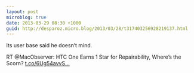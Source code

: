 ```yaml
---
layout: post
microblog: true
date: 2013-03-29 08:30 +1000
guid: http://desparoz.micro.blog/2013/03/28/t317403256928219137.html
---
```

Its user base said he doesn’t mind.

RT @MacObserver: HTC One Earns 1 Star for Repairability, Where’s the Scorn? [t.co/6Ug54avvS...](http://t.co/6Ug54avvSv)
